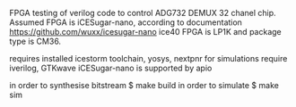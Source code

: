 FPGA testing of verilog code to control ADG732 DEMUX 32 chanel chip.
Assumed FPGA is iCESugar-nano, according to documentation https://github.com/wuxx/icesugar-nano
ice40 FPGA is LP1K and package type is CM36.

requires installed icestorm toolchain, yosys, nextpnr
for simulations require iverilog, GTKwave
iCESugar-nano is supported by apio

in order to synthesise bitstream
$ make build 
in order to simulate
$ make sim
